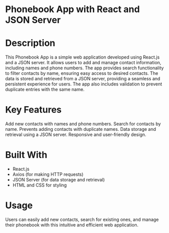 # Phonebook App with React and JSON Server

# Description
This Phonebook App is a simple web application developed using React.js and a JSON server. It allows users to add and manage contact information, including names and phone numbers. The app provides search functionality to filter contacts by name, ensuring easy access to desired contacts. The data is stored and retrieved from a JSON server, providing a seamless and persistent experience for users. The app also includes validation to prevent duplicate entries with the same name.

# Key Features
Add new contacts with names and phone numbers.
Search for contacts by name.
Prevents adding contacts with duplicate names.
Data storage and retrieval using a JSON server.
Responsive and user-friendly design.

# Built With
- React.js
- Axios (for making HTTP requests)
- JSON Server (for data storage and retrieval)
- HTML and CSS for styling

# Usage
Users can easily add new contacts, search for existing ones, and manage their phonebook with this intuitive and efficient web application.
